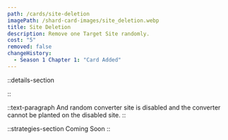 ```yaml
---
path: /cards/site-deletion
imagePath: /shard-card-images/site_deletion.webp
title: Site Deletion
description: Remove one Target Site randomly.
cost: "5"
removed: false
changeHistory:
  - Season 1 Chapter 1: "Card Added"
---
```


::details-section

::

::text-paragraph
And random converter site is disabled and the converter cannot be planted on the disabled site.
::

::strategies-section
Coming Soon
::
